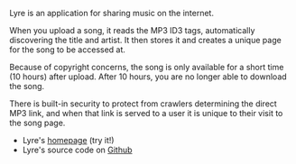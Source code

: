 Lyre is an application for sharing music on the internet.

When you upload a song, it reads the MP3 ID3 tags, automatically
discovering the title and artist. It then stores it and creates a unique
page for the song to be accessed at.

Because of copyright concerns, the song is only available for a short
time (10 hours) after upload. After 10 hours, you are no longer able to
download the song.

There is built-in security to protect from crawlers determining the
direct MP3 link, and when that link is served to a user it is unique
to their visit to the song page.

- Lyre's [homepage](http://lyre.me) (try it!)
- Lyre's source code on [Github](https://github.com/pearkes/lyre)
